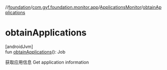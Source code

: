 //[foundation](../../../index.md)/[com.gyf.foundation.monitor.app](../index.md)/[ApplicationsMonitor](index.md)/[obtainApplications](obtain-applications.md)

# obtainApplications

[androidJvm]\
fun [obtainApplications](obtain-applications.md)(): Job

获取应用信息 Get application information